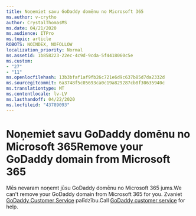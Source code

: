 ```yaml
---
title: Noņemiet savu GoDaddy domēnu no Microsoft 365
ms.author: v-crytho
author: CrystalThomasMS
ms.date: 04/21/2020
ms.audience: ITPro
ms.topic: article
ROBOTS: NOINDEX, NOFOLLOW
localization_priority: Normal
ms.assetid: 1b858223-22ec-4c9d-9cda-5f4418060c5e
ms.custom:
- "27"
- "11"
ms.openlocfilehash: 13b3bfaf1af9fb26c721e6d9c637b85d7da2332d
ms.sourcegitcommit: 6a3748f5c05693ca0c19a829287cb8f30635940c
ms.translationtype: MT
ms.contentlocale: lv-LV
ms.lasthandoff: 04/22/2020
ms.locfileid: "43789093"
---
```

# <a name="remove-your-godaddy-domain-from-microsoft-365"></a><span data-ttu-id="751c5-102">Noņemiet savu GoDaddy domēnu no Microsoft 365</span><span class="sxs-lookup"><span data-stu-id="751c5-102">Remove your GoDaddy domain from Microsoft 365</span></span>

<span data-ttu-id="751c5-103">Mēs nevaram noņemt jūsu GoDaddy domēnu no Microsoft 365 jums.</span><span class="sxs-lookup"><span data-stu-id="751c5-103">We can't remove your GoDaddy domain from Microsoft 365 for you.</span></span> <span data-ttu-id="751c5-104">Zvaniet [GoDaddy Customer Service](https://aka.ms/contact-godaddy) palīdzību.</span><span class="sxs-lookup"><span data-stu-id="751c5-104">Call [GoDaddy customer service](https://aka.ms/contact-godaddy) for help.</span></span>
  